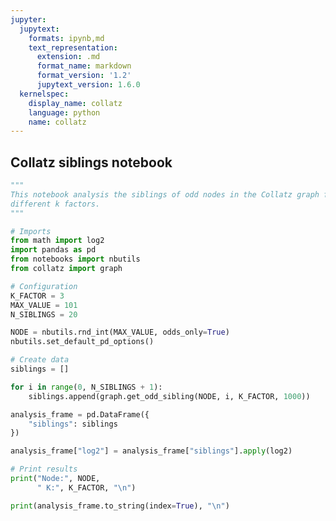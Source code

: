 ```yaml
---
jupyter:
  jupytext:
    formats: ipynb,md
    text_representation:
      extension: .md
      format_name: markdown
      format_version: '1.2'
      jupytext_version: 1.6.0
  kernelspec:
    display_name: collatz
    language: python
    name: collatz
---
```


<!-- #region pycharm={"name": "#%% md\n"} -->
## Collatz siblings notebook
<!-- #endregion -->

```python pycharm={"name": "#%%\n"}
"""
This notebook analysis the siblings of odd nodes in the Collatz graph for
different k factors.
"""

# Imports
from math import log2
import pandas as pd
from notebooks import nbutils
from collatz import graph

# Configuration
K_FACTOR = 3
MAX_VALUE = 101
N_SIBLINGS = 20

NODE = nbutils.rnd_int(MAX_VALUE, odds_only=True)
nbutils.set_default_pd_options()

# Create data
siblings = []

for i in range(0, N_SIBLINGS + 1):
    siblings.append(graph.get_odd_sibling(NODE, i, K_FACTOR, 1000))

analysis_frame = pd.DataFrame({
    "siblings": siblings
})

analysis_frame["log2"] = analysis_frame["siblings"].apply(log2)

# Print results
print("Node:", NODE,
      " K:", K_FACTOR, "\n")

print(analysis_frame.to_string(index=True), "\n")
```
